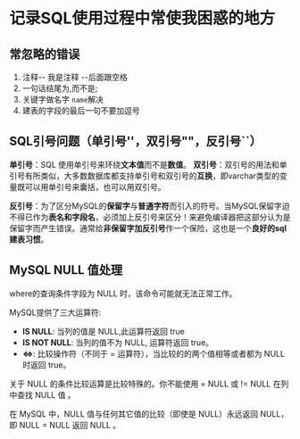 # 记录SQL使用过程中常使我困惑的地方

## 常忽略的错误

1. 注释-- 我是注释    --后面跟空格
2. 一句话结尾为,而不是;
3. 关键字做名字  `name`解决
4. 建表的字段的最后一句不要加逗号

## SQL引号问题（单引号''，双引号""，反引号``）

**单引号**：SQL 使用单引号来环绕**文本值**而不是**数值**。
**双引号**：双引号的用法和单引号有所类似，大多数数据库都支持单引号和双引号的**互换**，即varchar类型的变量既可以用单引号来囊括，也可以用双引号。

**反引号**：为了区分MySQL的**保留字**与**普通字符**而引入的符号。当MySQL保留字迫不得已作为**表名和字段名**，必须加上反引号来区分！来避免编译器把这部分认为是保留字而产生错误。通常给**非保留字加反引号**作一个保险，这也是一个**良好的sql建表习惯**。

## MySQL NULL 值处理

where的查询条件字段为 NULL 时，该命令可能就无法正常工作。  

MySQL提供了三大运算符:

* **IS NULL**: 当列的值是 NULL,此运算符返回 true
* **IS NOT NULL**: 当列的值不为 NULL, 运算符返回 true。
* **<=>**: 比较操作符（不同于 = 运算符），当比较的的两个值相等或者都为 NULL 时返回 true。

关于 NULL 的条件比较运算是比较特殊的。你不能使用 = NULL 或 != NULL 在列中查找 NULL 值 。

在 MySQL 中，NULL 值与任何其它值的比较（即使是 NULL）永远返回 NULL，即 NULL = NULL 返回 NULL 。